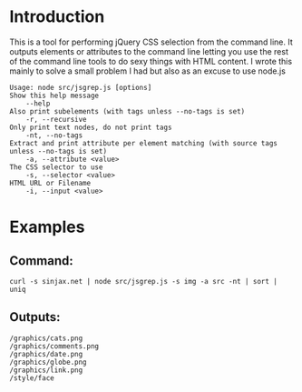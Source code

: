 # Introduction

This is a tool for performing jQuery CSS selection from the command line. It outputs elements or attributes to the command line letting you use the rest of the command line tools to do sexy things with HTML content. I wrote this mainly to solve a small problem I had but also as an excuse to use node.js


	Usage: node src/jsgrep.js [options]
	Show this help message
		--help
	Also print subelements (with tags unless --no-tags is set)
		-r, --recursive
	Only print text nodes, do not print tags
		-nt, --no-tags
	Extract and print attribute per element matching (with source tags unless --no-tags is set)
		-a, --attribute <value>
	The CSS selector to use 
		-s, --selector <value>
	HTML URL or Filename
		-i, --input <value>

# Examples

## Command:

	curl -s sinjax.net | node src/jsgrep.js -s img -a src -nt | sort | uniq

## Outputs:

	/graphics/cats.png
	/graphics/comments.png
	/graphics/date.png
	/graphics/globe.png
	/graphics/link.png
	/style/face